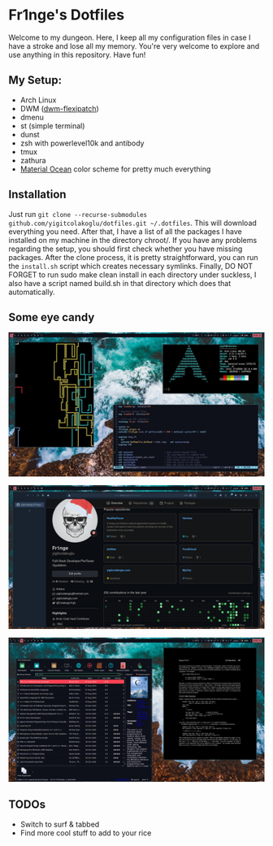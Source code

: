 # Fr1nge's Dotfiles



Welcome to my dungeon. Here, I keep all my configuration files in case I have a stroke and lose all my memory. You're very welcome to explore and use anything in this repository. Have fun!

## My Setup: 

*  Arch Linux
* DWM ([dwm-flexipatch](https://github.com/bakkeby/dwm-flexipatch))
* dmenu
* st (simple terminal)
* dunst
* zsh with powerlevel10k and antibody
* tmux
* zathura
* [Material Ocean](https://github.com/material-ocean/) color scheme for pretty much everything

## Installation

Just run `git clone --recurse-submodules github.com/yigitcolakoglu/dotfiles.git ~/.dotfiles`. This will download everything you need. After that, I have a list of all the packages I have installed on my machine in the directory chroot/. If you have any problems regarding the setup, you should first check whether you have missing packages. After the clone process, it is pretty straightforward, you can run the `install.sh` script which creates necessary symlinks. Finally, DO NOT FORGET to run sudo make clean install in each directory under suckless, I also have a script named build.sh in that directory which does that automatically. 

## Some eye candy

![Workspace 1](screenshots/w1.jpg) 

![Workspace 1](screenshots/w2.jpg) 

![Workspace 1](screenshots/w4.jpg) 

## TODOs

* Switch to surf & tabbed
* Find more cool stuff to add to your rice